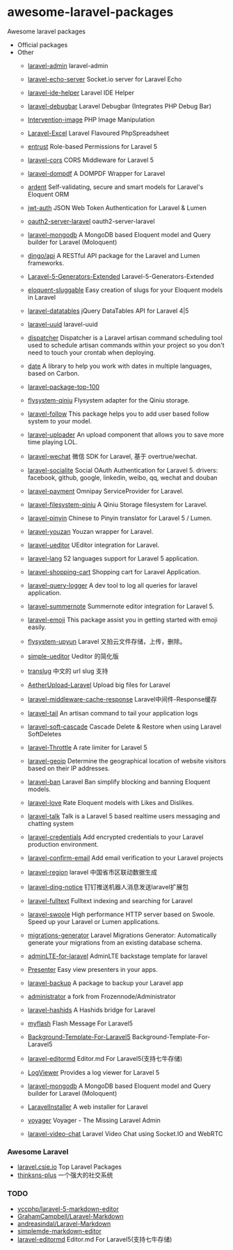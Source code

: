 # awesome-laravel-packages
Awesome laravel packages

* Official packages
* Other
    * <a target="_blank" href="https://github.com/z-song/laravel-admin">laravel-admin</a> laravel-admin
    * <a target="_blank" href="https://github.com/tlaverdure/laravel-echo-server">laravel-echo-server</a> Socket.io server for Laravel Echo
    * <a target="_blank" href="https://github.com/barryvdh/laravel-ide-helper">laravel-ide-helper</a> Laravel IDE Helper
    * <a target="_blank" href="https://github.com/barryvdh/laravel-debugbar">laravel-debugbar</a> Laravel Debugbar (Integrates PHP Debug Bar)
    * <a target="_blank" href="https://github.com/Intervention/image">Intervention-image</a> PHP Image Manipulation
    * <a target="_blank" href="https://github.com/Maatwebsite/Laravel-Excel">Laravel-Excel</a> Laravel Flavoured PhpSpreadsheet
    * <a target="_blank" href="https://github.com/Zizaco/entrust">entrust</a> Role-based Permissions for Laravel 5
    * <a target="_blank" href="https://github.com/barryvdh/laravel-cors">laravel-cors</a> CORS Middleware for Laravel 5
    * <a target="_blank" href="https://github.com/barryvdh/laravel-dompdf">laravel-dompdf</a> A DOMPDF Wrapper for Laravel
    * <a target="_blank" href="https://github.com/laravel-ardent/ardent">ardent</a> Self-validating, secure and smart models for Laravel's Eloquent ORM
    * <a target="_blank" href="https://github.com/tymondesigns/jwt-auth">jwt-auth</a> JSON Web Token Authentication for Laravel & Lumen 
    * <a target="_blank" href="https://github.com/lucadegasperi/oauth2-server-laravel">oauth2-server-laravel</a> oauth2-server-laravel 
    * <a target="_blank" href="https://github.com/jenssegers/laravel-mongodb">laravel-mongodb</a> A MongoDB based Eloquent model and Query builder for Laravel (Moloquent) 
    * <a target="_blank" href="https://github.com/dingo/api">dingo/api</a> A RESTful API package for the Laravel and Lumen frameworks. 
    * <a target="_blank" href="https://github.com/laracasts/Laravel-5-Generators-Extended">Laravel-5-Generators-Extended</a> Laravel-5-Generators-Extended 
    * <a target="_blank" href="https://github.com/cviebrock/eloquent-sluggable">eloquent-sluggable</a> Easy creation of slugs for your Eloquent models in Laravel
    * <a target="_blank" href="https://github.com/yajra/laravel-datatables">laravel-datatables</a> jQuery DataTables API for Laravel 4|5
    * <a target="_blank" href="https://github.com/webpatser/laravel-uuid">laravel-uuid</a> laravel-uuid
    * <a target="_blank" href="https://github.com/Indatus/dispatcher">dispatcher</a> Dispatcher is a Laravel artisan command scheduling tool used to schedule artisan commands within your project so you don't need to touch your crontab when deploying.
    * <a target="_blank" href="https://github.com/jenssegers/date">date</a> A library to help you work with dates in multiple languages, based on Carbon.
    * <a target="_blank" href="https://github.com/summerblue/laravel-package-top-100">laravel-package-top-100</a>

    * <a target="_blank" href="https://github.com/overtrue/flysystem-qiniu">flysystem-qiniu</a> Flysystem adapter for the Qiniu storage.
    * <a target="_blank" href="https://github.com/overtrue/laravel-follow">laravel-follow</a> This package helps you to add user based follow system to your model.
    * <a target="_blank" href="https://github.com/overtrue/laravel-uploader">laravel-uploader</a> An upload component that allows you to save more time playing LOL.
    * <a target="_blank" href="https://github.com/overtrue/laravel-wechat">laravel-wechat</a> 微信 SDK for Laravel, 基于 overtrue/wechat.
    * <a target="_blank" href="https://github.com/overtrue/laravel-socialite">laravel-socialite</a> Social OAuth Authentication for Laravel 5. drivers: facebook, github, google, linkedin, weibo, qq, wechat and douban
    * <a target="_blank" href="https://github.com/overtrue/laravel-payment">laravel-payment</a> Omnipay ServiceProvider for Laravel.
    * <a target="_blank" href="https://github.com/overtrue/laravel-filesystem-qiniu">laravel-filesystem-qiniu</a> A Qiniu Storage filesystem for Laravel.
    * <a target="_blank" href="https://github.com/overtrue/laravel-pinyin">laravel-pinyin</a> Chinese to Pinyin translator for Laravel 5 / Lumen.
    * <a target="_blank" href="https://github.com/overtrue/laravel-youzan">laravel-youzan</a> Youzan wrapper for Laravel.
    * <a target="_blank" href="https://github.com/overtrue/laravel-ueditor">laravel-ueditor</a> UEditor integration for Laravel.
    * <a target="_blank" href="https://github.com/overtrue/laravel-lang">laravel-lang</a> 52 languages support for Laravel 5 application.
    * <a target="_blank" href="https://github.com/overtrue/laravel-shopping-cart">laravel-shopping-cart</a> Shopping cart for Laravel Application.
    * <a target="_blank" href="https://github.com/overtrue/laravel-query-logger">laravel-query-logger</a> A dev tool to log all queries for laravel application.
    * <a target="_blank" href="https://github.com/overtrue/laravel-summernote">laravel-summernote</a> Summernote editor integration for Laravel 5.
    * <a target="_blank" href="https://github.com/overtrue/laravel-emoji">laravel-emoji</a> This package assist you in getting started with emoji easily.
    * <a target="_blank" href="https://github.com/JellyBool/flysystem-upyun">flysystem-upyun</a> Laravel 又拍云文件存储，上传，删除。
    * <a target="_blank" href="https://github.com/JellyBool/simple-ueditor">simple-ueditor</a> Ueditor 的简化版
    * <a target="_blank" href="https://github.com/JellyBool/translug">translug</a> 中文的 url slug 支持
    * <a target="_blank" href="https://github.com/peinhu/AetherUpload-Laravel">AetherUpload-Laravel</a> Upload big files for Laravel
    * <a target="_blank" href="https://github.com/flc1125/laravel-middleware-cache-response">laravel-middleware-cache-response</a> Laravel中间件-Response缓存 
    * <a target="_blank" href="https://github.com/spatie/laravel-tail">laravel-tail</a> An artisan command to tail your application logs 
    * <a target="_blank" href="https://github.com/Askedio/laravel-soft-cascade">laravel-soft-cascade</a> Cascade Delete & Restore when using Laravel SoftDeletes 
    * <a target="_blank" href="https://github.com/GrahamCampbell/Laravel-Throttle">laravel-Throttle</a> A rate limiter for Laravel 5 
    * <a target="_blank" href="https://github.com/Torann/laravel-geoip">laravel-geoip</a> Determine the geographical location of website visitors based on their IP addresses.  
    * <a target="_blank" href="https://github.com/cybercog/laravel-ban">laravel-ban</a> Laravel Ban simplify blocking and banning Eloquent models.  
    * <a target="_blank" href="https://github.com/cybercog/laravel-love">laravel-love</a> Rate Eloquent models with Likes and Dislikes.
    * <a target="_blank" href="https://github.com/nahid/talk">laravel-talk</a> Talk is a Laravel 5 based realtime users messaging and chatting system
    * <a target="_blank" href="https://github.com/beyondcode/laravel-credentials">laravel-credentials</a> Add encrypted credentials to your Laravel production environment.
    * <a target="_blank" href="https://github.com/beyondcode/laravel-confirm-email">laravel-confirm-email</a> Add email verification to your Laravel projects
    * <a target="_blank" href="https://github.com/cblink/region">laravel-region</a> laravel 中国省市区联动数据生成
    * <a target="_blank" href="https://github.com/wowiwj/ding-notice">laravel-ding-notice</a> 钉钉推送机器人消息发送laravel扩展包
    * <a target="_blank" href="https://github.com/swisnl/laravel-fulltext">laravel-fulltext</a> Fulltext indexing and searching for Laravel
    * <a target="_blank" href="https://github.com/swooletw/laravel-swoole">laravel-swoole</a> High performance HTTP server based on Swoole. Speed up your Laravel or Lumen applications.
    * <a target="_blank" href="https://github.com/Xethron/migrations-generator">migrations-generator</a> Laravel Migrations Generator: Automatically generate your migrations from an existing database schema.
    * <a target="_blank" href="https://github.com/GeekGhc/adminLTE-for-laravel">adminLTE-for-laravel</a> AdminLTE backstage template for laravel 
    * <a target="_blank" href="https://github.com/laracasts/Presenter">Presenter</a> Easy view presenters in your apps.
    * <a target="_blank" href="https://github.com/spatie/laravel-backup">laravel-backup</a> A package to backup your Laravel app
    * <a target="_blank" href="https://github.com/summerblue/administrator">administrator</a> a fork from Frozennode/Administrator
    * <a target="_blank" href="https://github.com/vinkla/laravel-hashids">laravel-hashids</a> A Hashids bridge for Laravel
    * <a target="_blank" href="https://github.com/LaravelChen/myflash">myflash</a> Flash Message For Laravel5
    * <a target="_blank" href="https://github.com/LaravelChen/Background-Template-For-Laravel5">Background-Template-For-Laravel5</a> Background-Template-For-Laravel5
    * <a target="_blank" href="https://github.com/LaravelChen/laravel-editormd">laravel-editormd</a> Editor.md For Laravel5(支持七牛存储)
    * <a target="_blank" href="https://github.com/ARCANEDEV/LogViewer">LogViewer</a> Provides a log viewer for Laravel 5
    * <a target="_blank" href="https://github.com/jenssegers/laravel-mongodb">laravel-mongodb</a> A MongoDB based Eloquent model and Query builder for Laravel (Moloquent)
    * <a target="_blank" href="https://github.com/RachidLaasri/LaravelInstaller">LaravelInstaller</a> A web installer for Laravel
    * <a target="_blank" href="https://github.com/the-control-group/voyager">voyager</a> Voyager - The Missing Laravel Admin
    * <a target="_blank" href="https://github.com/PHPJunior/laravel-video-chat">laravel-video-chat</a> Laravel Video Chat using Socket.IO and WebRTC

### Awesome Laravel
   * <a target="_blank" href="https://laravel.csie.io/">laravel.csie.io</a>  Top Laravel Packages 
   * <a target="_blank" href="https://github.com/slimkit/thinksns-plus">thinksns-plus</a>  一个强大的社交系统  

### TODO
   * <a href="https://github.com/yccphp/laravel-5-markdown-editor">yccphp/laravel-5-markdown-editor</a>
   * <a href="https://github.com/GrahamCampbell/Laravel-Markdown">GrahamCampbell/Laravel-Markdown</a>
   * <a href="https://github.com/andreasindal/laravel-markdown">andreasindal/Laravel-Markdown</a>
   * <a href="https://github.com/sparksuite/simplemde-markdown-editor">simplemde-markdown-editor</a>
   * <a target="_blank" href="https://github.com/LaravelChen/laravel-editormd">laravel-editormd</a> Editor.md For Laravel5(支持七牛存储)